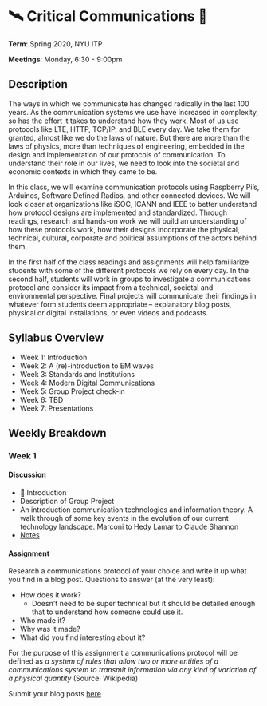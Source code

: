# :artificial_satellite: Critical Communications :satellite:

**Term**: Spring 2020,  NYU ITP

**Meetings**: Monday, 6:30 - 9:00pm



## Description

The ways in which we communicate has changed radically in the last  100 years. As the communication systems we use have increased in  complexity, so has the effort it takes to understand how they work. Most  of us use protocols like LTE, HTTP, TCP/IP, and BLE every day. We take  them for granted, almost like we do the laws of nature. But there are  more than the laws of physics, more than techniques of engineering,  embedded in the design and implementation of our protocols of  communication. To understand their role in our lives, we need to look  into the societal and economic contexts in which they came to be.

In this class, we will examine communication protocols using  Raspberry Pi’s, Arduinos, Software Defined Radios, and other connected  devices. We will look closer at organizations like iSOC, ICANN and IEEE  to better understand how protocol designs are implemented and  standardized. Through readings, research and hands-on work we will build  an understanding of how these protocols work, how their designs  incorporate the physical, technical, cultural, corporate and political  assumptions of the actors behind them.

In the first half of the class readings and assignments will help  familiarize students with some of the different protocols we rely on  every day. In the second half, students will work in groups to  investigate a communications protocol and consider its impact from a  technical, societal and environmental perspective. Final projects will  communicate their findings in whatever form students deem appropriate –   explanatory blog posts, physical or digital installations, or even  videos and podcasts.			  		  



## Syllabus Overview

- Week 1: Introduction
- Week 2: A (re)-introduction to EM waves
- Week 3: Standards and Institutions
- Week 4: Modern Digital Communications
- Week 5: Group Project check-in
- Week 6: TBD
- Week 7: Presentations



## Weekly Breakdown

### Week 1

#### Discussion

- :wave: Introduction
- Description of Group Project
- An introduction communication technologies and information theory. A walk through of some key events in the evolution of our current technology landscape. Marconi to Hedy Lamar to Claude Shannon
- [Notes](week1.md)

#### Assignment

Research a communications protocol of your choice and write it up what you find in a blog post. Questions to answer (at the very least):

- How does it work? 
  - Doesn't need to be super technical but it should be detailed enough that to understand how someone could use it.  
- Who made it?
- Why was it made?
- What did you find interesting about it?

For the purpose of this assignment a communications protocol will be defined as *a system of rules that allow two or more entities of a communications system to transmit information via any kind of variation of a physical quantity* (Source: Wikipedia)

Submit your blog posts [here](https://forms.gle/WJwU5EwnH1ZCDm6q8)

